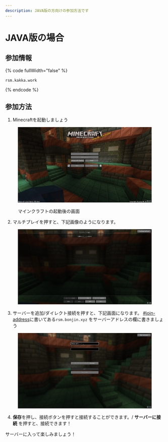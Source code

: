 ```yaml
---
description: JAVA版の方向けの参加方法です
---
```


# JAVA版の場合

## 参加情報 <a href="#join-address" id="join-address"></a>

{% code fullWidth="false" %}
```markup
rsm.kakka.work
```
{% endcode %}

## 参加方法

1. Minecraftを起動しましょう

<figure><img src="../.gitbook/assets/image (2).png" alt=""><figcaption><p>マインクラフトの起動後の画面</p></figcaption></figure>

2. マルチプレイを押すと、下記画像のようになります。

<figure><img src="../.gitbook/assets/image (1) (1).png" alt=""><figcaption></figcaption></figure>

3. サーバーを追加/ダイレクト接続を押すと、下記画面になります。 [#join-address](java.md#join-address "mention")に書いてある`rsm.bonjin.xyz` をサーバーアドレスの欄に書きましょう

<figure><img src="../.gitbook/assets/スクリーンショット 2024-09-01 223915.png" alt=""><figcaption></figcaption></figure>

4. **保存**を押し、接続ボタンを押すと接続することができます。/ **サーバーに接続** を押すと、接続できます！

サーバーに入って楽しみましょう！
